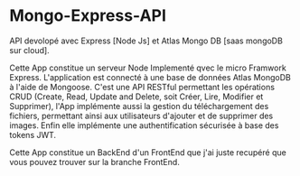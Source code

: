 # Mongo-Express-API
API devolopé avec Express [Node Js] et Atlas Mongo DB [saas mongoDB sur cloud].

Cette App constitue un serveur Node Implementé qvec le micro Framwork Express.
L'application est connecté à une base de données Atlas MongoDB à l'aide de Mongoose.
C'est une API RESTful permettant les opérations CRUD (Create, Read, Update and Delete, soit Créer, Lire, Modifier et Supprimer),
l'App implémente aussi la gestion du téléchargement des fichiers, permettant ainsi aux utilisateurs d'ajouter et de supprimer des images.
Enfin elle implémente une authentification sécurisée à base des tokens JWT.

Cette App constitue un BackEnd d'un FrontEnd que j'ai juste recupéré que vous pouvez trouver sur la branche FrontEnd.
